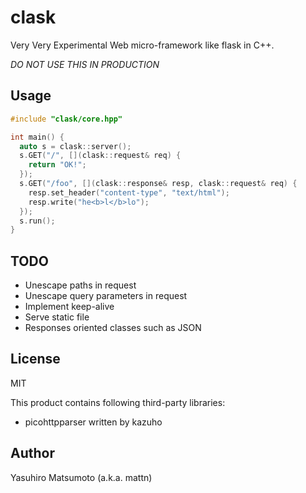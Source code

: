 # clask

Very Very Experimental Web micro-framework like flask in C++.

*DO NOT USE THIS IN PRODUCTION*

## Usage

```cpp
#include "clask/core.hpp"

int main() {
  auto s = clask::server();
  s.GET("/", [](clask::request& req) {
    return "OK!";
  });
  s.GET("/foo", [](clask::response& resp, clask::request& req) {
    resp.set_header("content-type", "text/html");
    resp.write("he<b>l</b>lo");
  });
  s.run();
}
```

## TODO

* Unescape paths in request
* Unescape query parameters in request
* Implement keep-alive
* Serve static file
* Responses oriented classes such as JSON

## License

MIT

This product contains following third-party libraries:

* picohttpparser written by kazuho

## Author

Yasuhiro Matsumoto (a.k.a. mattn)
